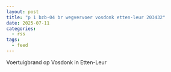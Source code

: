 ```yaml
---
layout: post
title: "p 1 bzb-04 br wegvervoer vosdonk etten-leur 203432"
date: 2025-07-11
categories: 
  - rss
tags: 
  - feed
---
```


Voertuigbrand op Vosdonk in Etten-Leur
